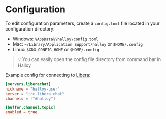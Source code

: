 # Configuration

To edit configuration parameters, create a `config.toml` file located in your configuration directory:

* Windows: `%AppData%\halloy\config.toml`
* Mac: `~/Library/Application Support/halloy` or `$HOME/.config`
* Linux: `$XDG_CONFIG_HOME` or `$HOME/.config`

> 💡 You can easily open the config file directory from command bar in Halloy

Example config for connecting to [Libera](https://libera.chat/):

```toml
[servers.liberachat]
nickname = "halloy-user"
server = "irc.libera.chat"
channels = ["#halloy"]

[buffer.channel.topic]
enabled = true
```
